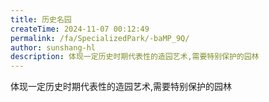 ```yaml
---
title: 历史名园
createTime: 2024-11-07 00:12:49
permalink: /fa/SpecializedPark/-baMP_9Q/
author: sunshang-hl
description: 体现一定历史时期代表性的造园艺术,需要特别保护的园林
---
```


体现一定历史时期代表性的造园艺术,需要特别保护的园林
